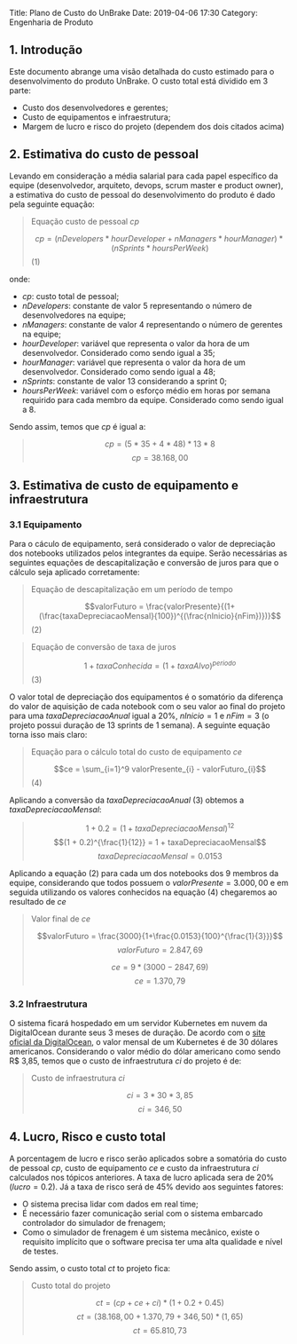 Title: Plano de Custo do UnBrake
Date: 2019-04-06 17:30
Category: Engenharia de Produto

<script type="text/x-mathjax-config">
    MathJax.Hub.Config({
      tex2jax: {
        skipTags: ['script', 'noscript', 'style', 'textarea', 'pre'],
        inlineMath: [['$','$']]
      }
    });
</script>
<script src="https://cdn.mathjax.org/mathjax/latest/MathJax.js?config=TeX-AMS-MML_HTMLorMML" type="text/javascript"></script>


## 1. Introdução

Este documento abrange uma visão detalhada do custo estimado para o desenvolvimento do produto UnBrake. O custo total está dividido em 3 parte:

* Custo dos desenvolvedores e gerentes;
* Custo de equipamentos e infraestrutura;
* Margem de lucro e risco do projeto (dependem dos dois citados acima)

## 2. Estimativa do custo de pessoal

Levando em consideração a média salarial para cada papel específico da equipe (desenvolvedor, arquiteto, devops, scrum master e product owner), a estimativa do custo de pessoal do desenvolvimento do produto é dado pela seguinte equação:

> Equação custo de pessoal $cp$
>
> $$cp = (nDevelopers * hourDeveloper + nManagers * hourManager) * (nSprints * hoursPerWeek)$$ (1)

onde:

* $cp$: custo total de pessoal;
* $nDevelopers$: constante de valor 5 representando o número de desenvolvedores na equipe;
* $nManagers$: constante de valor 4 representando o número de gerentes na equipe;
* $hourDeveloper$: variável que representa o valor da hora de um desenvolvedor. Considerado como sendo igual a 35;
* $hourManager$: variável que representa o valor da hora de um desenvolvedor. Considerado como sendo igual a 48;
* $nSprints$: constante de valor 13 considerando a sprint 0;
* $hoursPerWeek$: variável com o esforço médio em horas por semana requirido para cada membro da equipe. Considerado como sendo igual a 8.

Sendo assim, temos que $cp$ é igual a:

> $$cp = (5 * 35 + 4 * 48) * 13 * 8$$
> $$cp = 38.168,00$$

## 3. Estimativa de custo de equipamento e infraestrutura

### 3.1 Equipamento

Para o cáculo de equipamento, será considerado o valor de depreciação dos notebooks utilizados pelos integrantes da equipe. Serão necessárias as seguintes equações de descapitalização e conversão de juros para que o cálculo seja aplicado corretamente:

> Equação de descapitalização em um período de tempo
>
> $$valorFuturo = \frac{valorPresente}{(1+(\frac{taxaDepreciacaoMensal}{100})^{(\frac{nInicio}{nFim})})}$$ (2)

> Equação de conversão de taxa de juros
>
> $$1+taxaConhecida = (1+taxaAlvo)^{periodo}$$ (3)

O valor total de depreciação dos equipamentos é o somatório da diferença do valor de aquisição de cada notebook com o seu valor ao final do projeto para uma $taxaDepreciacaoAnual$ igual a 20%, $nInicio=1$ e $nFim=3$ (o projeto possui duração de 13 sprints de 1 semana). A seguinte equação torna isso mais claro:

> Equação para o cálculo total do custo de equipamento $ce$
>
> $$ce = \sum_{i=1}^9 valorPresente_{i} - valorFuturo_{i}$$ (4)

Aplicando a conversão da $taxaDepreciacaoAnual$ (3) obtemos a $taxaDepreciacaoMensal$:

> $$1 + 0.2 = (1 + taxaDepreciacaoMensal)^{12}$$
> $$(1 + 0.2)^{\frac{1}{12}} = 1 + taxaDepreciacaoMensal$$
> $$taxaDepreciacaoMensal = 0.0153$$

Aplicando a equação (2) para cada um dos notebooks dos 9 membros da equipe, considerando que todos possuem o $valorPresente = 3.000,00$ e em seguida utilizando os valores conhecidos na equação (4) chegaremos ao resultado de $ce$

> Valor final de $ce$
>
> $$valorFuturo = \frac{3000}{1+\frac{0.0153}{100}^{\frac{1}{3}}}$$
> $$valorFuturo = 2.847,69$$
>
> $$ce = 9*(3000 - 2847,69)$$
> $$ce = 1.370,79$$

### 3.2 Infraestrutura

O sistema ficará hospedado em um servidor Kubernetes em nuvem da DigitalOcean durante seus 3 meses de duração. De acordo com o [site oficial da DigitalOcean](https://www.digitalocean.com/pricing/), o valor mensal de um Kubernetes é de 30 dólares americanos. Considerando o valor médio do dólar americano como sendo R$ 3,85, temos que o custo de infraestrutura $ci$ do projeto é de:

> Custo de infraestrutura $ci$
>
> $$ci = 3 * 30 * 3,85$$
> $$ci = 346,50$$

## 4. Lucro, Risco e custo total

A porcentagem de lucro e risco serão aplicados sobre a somatória do custo de pessoal $cp$, custo de equipamento $ce$ e custo da infraestrutura $ci$ calculados nos tópicos anteriores.
A taxa de lucro aplicada sera de 20% ($lucro = 0.2$). Já a taxa de risco será de 45% devido aos seguintes fatores:
* O sistema precisa lidar com dados em real time;
* É necessário fazer comunicação serial com o sistema embarcado controlador do simulador de frenagem;
* Como o simulador de frenagem é um sistema mecânico, existe o requisito implícito que o software precisa ter uma alta qualidade e nível de testes.

Sendo assim, o custo total $ct$ to projeto fica:

> Custo total do projeto
>
> $$ct = (cp + ce + ci) * (1 + 0.2 + 0.45)$$
> $$ct = (38.168,00 + 1.370,79 + 346,50) * (1,65)$$
> $$ct = 65.810,73$$
